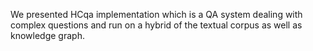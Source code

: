 We presented HCqa implementation which is a QA system dealing with complex questions and run on a hybrid of the textual corpus as well as knowledge graph.
